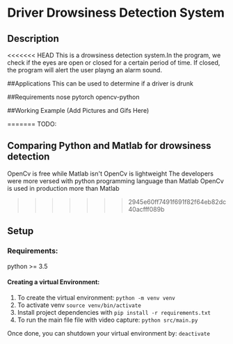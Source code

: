 # Driver Drowsiness Detection System

## Description
<<<<<<< HEAD
This is a drowsiness detection system.In the program, we check if the eyes are open or closed for a certain period of time. If closed, the program will alert the user playng an alarm sound.

##Applications
This can be used to determine if a driver is drunk

##Requirements
nose
pytorch
opencv-python

##Working Example
(Add Pictures and Gifs Here)


=======
TODO:

## Comparing Python and Matlab for drowsiness detection
OpenCv is free while Matlab isn't
OpenCv is lightweight
The developers were more versed with python programming language than Matlab
OpenCv is used in production more than Matlab
>>>>>>> 2945e60ff7491f691f82f64eb82dc40acfff089b

## Setup
### Requirements:
python >= 3.5

#### Creating a virtual Environment:

1. To create the virtual environment: `python -m venv venv`
1. To activate venv `source venv/bin/activate`
1. Install project dependencies with `pip install -r requirements.txt`
1. To run the main file file with video capture: `python src/main.py`

Once done, you can shutdown your virtual environment by:
    `deactivate`
